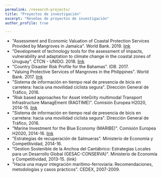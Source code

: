 ```yaml
---
permalink: /research-projects/
title: "Proyectos de investigación"
excerpt: "Reseñas de proyectos de investigación"
author_profile: true

---
```


* "Assessment and Economic Valuation of Coastal Protection Services Provided by Mangroves in Jamaica". World Bank. 2019. [link](https://www.worldbank.org/en/region/lac/publication/forces-of-nature-coastal-resilience-benefits-of-mangroves-in-jamaica)
* "Development of technology tools for the assessment of impacts, vulnerability and adaptation to climate change in the coastal zones of Uruguay". CTCN - UNIDO. 2018. [link](https://www.ctc-n.org/technical-assistance/projects/development-technology-tools-assessment-impacts-vulnerability-and)
* "Country Disaster Risk Profile for the Bahamas". IDB. 2017.
* "Valuing Protective Services of Mangroves in the Philippines". World Bank. 2017. [link](https://saul-torres.github.io/publication/2017-07-01-world-mangroves)
* "Sistema de información en tiempo real de presencia de bicis en carretera: hacia una movilidad ciclista segura". Dirección General de Tráfico, 2016.
* "Risk based approaches for Asset inteGrity multimodal Transport Infrastructure ManagEment (RAGTIME)". Comisión Europea H2020, 2014-15. [link](http://ragtime-asset.eu/)
* "Sistema de información en tiempo real de presencia de bicis en carretera: hacia una movilidad ciclista segura". Dirección General de Tráfico, 2016.
* "Marine Investment for the Blue Economy (MARIBE)". Comisión Europea H2020, 2014-16. [link](http://www.maribe.eu/)
* "Estrategias de recuperación de Salmueras". Ministerio de Economía y Competitividad, 2014-16.
* "Gestion Sostenible de la Anchoa del Cantábrico: Estrategias Locales para un Desarrollo Global (GESAC-CONSERVA)". Ministerio de Economía y Competitividad, 2013-15. (link)
* "Hacia una mayor integración marítimo-ferroviaria: Recomendaciones, metodologías y casos prácticos". CEDEX, 2007-2009. 
